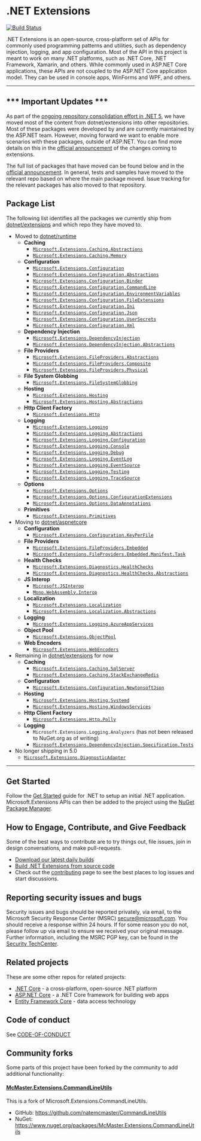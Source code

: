 .NET Extensions
===============

[![Build Status](https://dev.azure.com/dnceng/public/_apis/build/status/dotnet/extensions/Extensions-ci)](https://dev.azure.com/dnceng/public/_build/latest?definitionId=23)

.NET Extensions is an open-source, cross-platform set of APIs for commonly used programming patterns and utilities, such as dependency injection, logging, and app configuration. Most of the API in this project is meant to work on many .NET platforms, such as .NET Core, .NET Framework, Xamarin, and others. While commonly used in ASP.NET Core applications, these APIs are not coupled to the ASP.NET Core application model. They can be used in console apps, WinForms and WPF, and others.

---

## *** Important Updates ***

As part of the [ongoing repository consolidation effort in .NET 5](https://github.com/dotnet/announcements/issues/119), we have moved most of the content from dotnet/extensions into other repositories. Most of these packages were developed by and are currently maintained by the ASP.NET team. However, moving forward we want to enable more scenarios with these packages, outside of ASP.NET. You can find more details on this in the [official announcement](https://github.com/aspnet/Announcements/issues/411) of the changes coming to extensions.

The full list of packages that have moved can be found below and in the [official announcement](https://github.com/aspnet/Announcements/issues/411). In general, tests and samples have moved to the relevant repo based on where the main package moved. Issue tracking for the relevant packages has also moved to that repository.

## Package List

The following list identifies all the packages we currently ship from [dotnet/extensions](https://github.com/dotnet/extensions) and which repo they have moved to.

* Moved to [dotnet/runtime](https://github.com/dotnet/runtime)
    * **Caching**
        * [`Microsoft.Extensions.Caching.Abstractions`](https://nuget.org/packages/Microsoft.Extensions.Caching.Abstractions)
        * [`Microsoft.Extensions.Caching.Memory`](https://nuget.org/packages/Microsoft.Extensions.Caching.Memory)
    * **Configuration**
        * [`Microsoft.Extensions.Configuration`](https://nuget.org/packages/Microsoft.Extensions.Configuration)
        * [`Microsoft.Extensions.Configuration.Abstractions`](https://nuget.org/packages/Microsoft.Extensions.Configuration.Abstractions)
        * [`Microsoft.Extensions.Configuration.Binder`](https://nuget.org/packages/Microsoft.Extensions.Configuration.Binder)
        * [`Microsoft.Extensions.Configuration.CommandLine`](https://nuget.org/packages/Microsoft.Extensions.Configuration.CommandLine)
        * [`Microsoft.Extensions.Configuration.EnvironmentVariables`](https://nuget.org/packages/Microsoft.Extensions.Configuration.EnvironmentVariables)
        * [`Microsoft.Extensions.Configuration.FileExtensions`](https://nuget.org/packages/Microsoft.Extensions.Configuration.FileExtensions)
        * [`Microsoft.Extensions.Configuration.Ini`](https://nuget.org/packages/Microsoft.Extensions.Configuration.Ini)
        * [`Microsoft.Extensions.Configuration.Json`](https://nuget.org/packages/Microsoft.Extensions.Configuration.Json)
        * [`Microsoft.Extensions.Configuration.UserSecrets`](https://nuget.org/packages/Microsoft.Extensions.Configuration.UserSecrets)
        * [`Microsoft.Extensions.Configuration.Xml`](https://nuget.org/packages/Microsoft.Extensions.Configuration.Xml)
    * **Dependency Injection**
        * [`Microsoft.Extensions.DependencyInjection`](https://nuget.org/packages/Microsoft.Extensions.DependencyInjection)
        * [`Microsoft.Extensions.DependencyInjection.Abstractions`](https://nuget.org/packages/Microsoft.Extensions.DependencyInjection.Abstractions)
    * **File Providers**
        * [`Microsoft.Extensions.FileProviders.Abstractions`](https://nuget.org/packages/Microsoft.Extensions.FileProviders.Abstractions)
        * [`Microsoft.Extensions.FileProviders.Composite`](https://nuget.org/packages/Microsoft.Extensions.FileProviders.Composite)
        * [`Microsoft.Extensions.FileProviders.Physical`](https://nuget.org/packages/Microsoft.Extensions.FileProviders.Physical)
    * **File System Globbing**
        * [`Microsoft.Extensions.FileSystemGlobbing`](https://nuget.org/packages/Microsoft.Extensions.FileSystemGlobbing)
    * **Hosting**
        * [`Microsoft.Extensions.Hosting`](https://nuget.org/packages/Microsoft.Extensions.Hosting)
        * [`Microsoft.Extensions.Hosting.Abstractions`](https://nuget.org/packages/Microsoft.Extensions.Hosting.Abstractions)
    * **Http Client Factory**
        * [`Microsoft.Extensions.Http`](https://nuget.org/packages/Microsoft.Extensions.Http)
    * **Logging**
        * [`Microsoft.Extensions.Logging`](https://nuget.org/packages/Microsoft.Extensions.Logging)
        * [`Microsoft.Extensions.Logging.Abstractions`](https://nuget.org/packages/Microsoft.Extensions.Logging.Abstractions)
        * [`Microsoft.Extensions.Logging.Configuration`](https://nuget.org/packages/Microsoft.Extensions.Logging.Configuration)
        * [`Microsoft.Extensions.Logging.Console`](https://nuget.org/packages/Microsoft.Extensions.Logging.Console)
        * [`Microsoft.Extensions.Logging.Debug`](https://nuget.org/packages/Microsoft.Extensions.Logging.Debug)
        * [`Microsoft.Extensions.Logging.EventLog`](https://nuget.org/packages/Microsoft.Extensions.Logging.EventLog)
        * [`Microsoft.Extensions.Logging.EventSource`](https://nuget.org/packages/Microsoft.Extensions.Logging.EventSource)
        * [`Microsoft.Extensions.Logging.Testing`](https://nuget.org/packages/Microsoft.Extensions.Logging.Testing)
        * [`Microsoft.Extensions.Logging.TraceSource`](https://nuget.org/packages/Microsoft.Extensions.Logging.TraceSource)
    * **Options**
        * [`Microsoft.Extensions.Options`](https://nuget.org/packages/Microsoft.Extensions.Options)
        * [`Microsoft.Extensions.Options.ConfigurationExtensions`](https://nuget.org/packages/Microsoft.Extensions.Options.ConfigurationExtensions)
        * [`Microsoft.Extensions.Options.DataAnnotations`](https://nuget.org/packages/Microsoft.Extensions.Options.DataAnnotations)
    * **Primitives**
        * [`Microsoft.Extensions.Primitives`](https://nuget.org/packages/Microsoft.Extensions.Primitives)
* Moving to [dotnet/aspnetcore](https://github.com/dotnet/aspnetcore)
    * **Configuration**
        * [`Microsoft.Extensions.Configuration.KeyPerFile`](https://nuget.org/packages/Microsoft.Extensions.Configuration.KeyPerFile)
    * **File Providers**
        * [`Microsoft.Extensions.FileProviders.Embedded`](https://nuget.org/packages/Microsoft.Extensions.FileProviders.Embedded)
        * [`Microsoft.Extensions.FileProviders.Embedded.Manifest.Task`](https://nuget.org/packages/Microsoft.Extensions.FileProviders.Embedded.Manifest.Task)
    * **Health Checks**
        * [`Microsoft.Extensions.Diagnostics.HealthChecks`](https://nuget.org/packages/Microsoft.Extensions.Diagnostics.HealthChecks)
        * [`Microsoft.Extensions.Diagnostics.HealthChecks.Abstractions`](https://nuget.org/packages/Microsoft.Extensions.Diagnostics.HealthChecks.Abstractions)
    * **JS Interop**
        * [`Microsoft.JSInterop`](https://nuget.org/packages/Microsoft.JSInterop)
        * [`Mono.WebAssembly.Interop`](https://nuget.org/packages/Mono.WebAssembly.Interop)
    * **Localization**
        * [`Microsoft.Extensions.Localization`](https://nuget.org/packages/Microsoft.Extensions.Localization)
        * [`Microsoft.Extensions.Localization.Abstractions`](https://nuget.org/packages/Microsoft.Extensions.Localization.Abstractions)
    * **Logging**
        * [`Microsoft.Extensions.Logging.AzureAppServices`](https://nuget.org/packages/Microsoft.Extensions.Logging.AzureAppServices)
    * **Object Pool**
        * [`Microsoft.Extensions.ObjectPool`](https://nuget.org/packages/Microsoft.Extensions.ObjectPool)
    * **Web Encoders**
        * [`Microsoft.Extensions.WebEncoders`](https://nuget.org/packages/Microsoft.Extensions.WebEncoders)
* Remaining in [dotnet/extensions](https://github.com/dotnet/extensions) for now
    * **Caching**
        * [`Microsoft.Extensions.Caching.SqlServer`](https://nuget.org/packages/Microsoft.Extensions.Caching.SqlServer)
        * [`Microsoft.Extensions.Caching.StackExchangeRedis`](https://nuget.org/packages/Microsoft.Extensions.Caching.StackExchangeRedi)
    * **Configuration**
        * [`Microsoft.Extensions.Configuration.NewtonsoftJson`](https://nuget.org/packages/Microsoft.Extensions.Configuration.NewtonsoftJson)
    * **Hosting**
        * [`Microsoft.Extensions.Hosting.Systemd`](https://nuget.org/packages/Microsoft.Extensions.Hosting.Systemd)
        * [`Microsoft.Extensions.Hosting.WindowsServices`](https://nuget.org/packages/Microsoft.Extensions.Hosting.WindowsServices)
    * **Http Client Factory**
        * [`Microsoft.Extensions.Http.Polly`](https://nuget.org/packages/Microsoft.Extensions.Http.Polly)
    * **Logging**
        * `Microsoft.Extensions.Logging.Analyzers` (has not been released to NuGet.org as of writing)
        * [`Microsoft.Extensions.DependencyInjection.Specification.Tests`](https://nuget.org/packages/Microsoft.Extensions.DependencyInjection.Specification.Tests)
* No longer shipping in 5.0
    * [`Microsoft.Extensions.DiagnosticAdapter`](https://nuget.org/packages/Microsoft.Extensions.DiagnosticAdapter)

---

## Get Started

Follow the [Get Started](https://www.microsoft.com/net) guide for .NET to setup an initial .NET application.
Microsoft.Extensions APIs can then be added to the project using the [NuGet Package Manager](https://nuget.org).

## How to Engage, Contribute, and Give Feedback

Some of the best ways to contribute are to try things out, file issues, join in design conversations,
and make pull-requests.

* [Download our latest daily builds](./docs/DailyBuilds.md)
* [Build .NET Extensions from source code](./docs/BuildFromSource.md)
* Check out the [contributing](CONTRIBUTING.md) page to see the best places to log issues and start discussions.

## Reporting security issues and bugs

Security issues and bugs should be reported privately, via email, to the Microsoft Security Response Center (MSRC)  secure@microsoft.com. You should receive a response within 24 hours. If for some reason you do not, please follow up via email to ensure we received your original message. Further information, including the MSRC PGP key, can be found in the [Security TechCenter](https://technet.microsoft.com/en-us/security/ff852094.aspx).

## Related projects

These are some other repos for related projects:

* [.NET Core](https://github.com/dotnet/core) - a cross-platform, open-source .NET platform
* [ASP.NET Core](https://github.com/dotnet/aspnetcore) - a .NET Core framework for building web apps
* [Entity Framework Core](https://github.com/dotnet/efcore) - data access technology

## Code of conduct

See [CODE-OF-CONDUCT](./CODE-OF-CONDUCT.md)

## Community forks

Some parts of this project have been forked by the community to add additional functionality:

#### [McMaster.Extensions.CommandLineUtils](https://github.com/natemcmaster/CommandLineUtils)

This is a fork of Microsoft.Extensions.CommandLineUtils.

 - GitHub: <https://github.com/natemcmaster/CommandLineUtils>
 - NuGet: <https://www.nuget.org/packages/McMaster.Extensions.CommandLineUtils>
